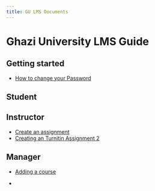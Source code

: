 ```yaml
---
title: GU LMS Documents
---
```

# Ghazi University LMS Guide

## Getting started

* [How to change your Password][user]

[user]:   basics/user.html

## Student


## Instructor

* [Create an assignment][t_assign]
* [Creating an Turnitin Assignment 2][turnitin]

[t_assign]:    instructor/assignment.html
[turnitin]:    instructor/turnitin.html

## Manager

* [Adding a course][course]

* [course]:   manager/course.html